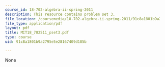 ```yaml
---
course_id: 18-702-algebra-ii-spring-2011
description: This resource contains problem set 3.
file_location: /coursemedia/18-702-algebra-ii-spring-2011/91c8a1801b9a2795e5e28167409d185b_MIT18_702S11_pset3.pdf
file_type: application/pdf
layout: pdf
title: MIT18_702S11_pset3.pdf
type: course
uid: 91c8a1801b9a2795e5e28167409d185b

---
```

None